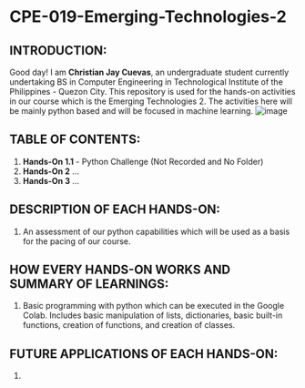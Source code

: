 # CPE-019-Emerging-Technologies-2
## INTRODUCTION:
Good day! I am **Christian Jay Cuevas**, an undergraduate student currently undertaking BS in Computer Engineering in Technological Institute of the Philippines - Quezon City. This repository is used for the hands-on activities in our course which is the Emerging Technologies 2. The activities here will be mainly python based and will be focused in machine learning. 
![image](https://github.com/AyanonKiyopon/CPE-019---Emerging-Technologies-2/assets/143265700/6fb89f23-ef40-40cd-a377-3614308f244a)


## TABLE OF CONTENTS:
1. **Hands-On 1.1** - Python Challenge (Not Recorded and No Folder)
2. **Hands-On 2** ...
3. **Hands-On 3** ...

## DESCRIPTION OF EACH HANDS-ON:
1. An assessment of our python capabilities which will be used as a basis for the pacing of our course.



## HOW EVERY HANDS-ON WORKS AND SUMMARY OF LEARNINGS:
1. Basic programming with python which can be executed in the Google Colab. Includes basic manipulation of lists, dictionaries, basic built-in functions, creation of functions, and creation of classes.
   


## FUTURE APPLICATIONS OF EACH HANDS-ON:
1. 
